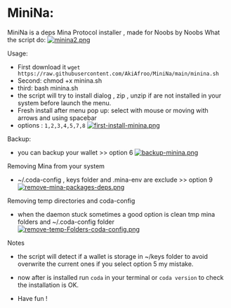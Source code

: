 # MiniNa:
MiniNa is a deps Mina Protocol installer , made for Noobs by Noobs
What the script do:
[![minina2.png](https://i.postimg.cc/CK7d0yV3/minina2.png)](https://postimg.cc/CZZwCQ57)

Usage:
* First download it ```wget https://raw.githubusercontent.com/AkiAfroo/MiniNa/main/minina.sh```
* Second: chmod +x minina.sh 
* third:  bash minina.sh
* the script will try to install dialog , zip , unzip if are not installed in your system before launch the menu.
* Fresh install after menu pop up: select with mouse or moving with arrows and using spacebar
* options : ```1,2,3,4,5,7,8```
[![first-install-minina.png](https://i.postimg.cc/q750w1LV/first-install-minina.png)](https://postimg.cc/yJcwYXtv)

Backup:
* you can backup your wallet >> option 6
[![backup-minina.png](https://i.postimg.cc/VLgj6tg0/backup-minina.png)](https://postimg.cc/0b66XbL9)


Removing Mina from your system
* ~/.coda-config , keys folder and .mina-env are exclude >> option 9
[![remove-mina-packages-deps.png](https://i.postimg.cc/3r4Gh646/remove-mina-packages-deps.png)](https://postimg.cc/vDyTL0vL)

Removing temp directories and coda-config
* when the daemon stuck sometimes a good option is clean tmp mina folders and ~/.coda-config folder
[![remove-temp-Folders-coda-config.png](https://i.postimg.cc/sfv85p1S/remove-temp-Folders-coda-config.png)](https://postimg.cc/7brmkJ3Y)

Notes
* the script will detect if a wallet is storage in ~/keys folder to avoid overwrite the current ones if you select option 5 my mistake.

* now after is installed run ```coda``` in your terminal or ```coda version``` to check the installation is OK.
* Have fun !
